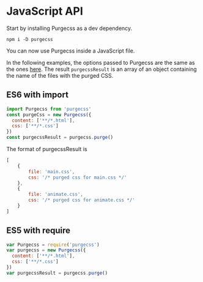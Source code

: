 # JavaScript API

Start by installing Purgecss as a dev dependency.

```text
npm i -D purgecss
```

You can now use Purgecss inside a JavaScript file.

In the following examples, the options passed to Purgecss are the same as the ones [here](configuration.md). The result `purgecssResult` is an array of an object containing the name of the files with the purged CSS.

## ES6 with import

```javascript
import Purgecss from 'purgecss'
const purgeCss = new Purgecss({
  content: ['**/*.html'],
  css: ['**/*.css']
})
const purgecssResult = purgecss.purge()
```

The format of purgecssResult is

```javascript
[
    {
        file: 'main.css',
        css: '/* purged css for main.css */'
    },
    {
        file: 'animate.css',
        css: '/* purged css for animate.css */'
    }
]
```

## ES5 with require

```javascript
var Purgecss = require('purgecss')
var purgecss = new Purgecss({
  content: ['**/*.html'],
  css: ['**/*.css']
})
var purgecssResult = purgecss.purge()
```

